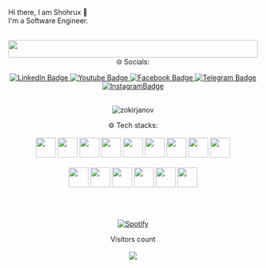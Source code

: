
Hi there, I am Shohrux 👋<br>I'm a Software Engineer.<br><br>

<p  align="center">
<img  src="https://readme-typing-svg.herokuapp.com/?size=35&center=true&vCenter=true&color=03989EFF&width=900&lines=Back-end+Developer;"  width="100%"  height="35px></a>
</p>
<br>
<br>

## 🌐 Socials:
<div id="badges" align="center">
  <a href="https://www.linkedin.com/in/shohrux-zokirjonov-935b67228/">
    <img src="https://img.shields.io/badge/LinkedIn-blue?style=for-the-badge&logo=linkedin&logoColor=white" alt="LinkedIn Badge"/>
  </a>
  <a href="https://www.youtube.com/channel/UC2JUex4LmdImea-1M1exZgQ">
    <img src="https://img.shields.io/badge/YouTube-red?style=for-the-badge&logo=youtube&logoColor=white" alt="Youtube Badge"/>
  </a>
    <a href="https://www.facebook.com/shohruxbek.zokirjonov">
    <img src="https://img.shields.io/badge/Facebook-blue?style=for-the-badge&logo=facebook&logoColor=white" alt="Facebook Badge"/>
  </a>
  <a href="https://www.telegram.me/ShohruxZokirjonov">
    <img src="https://img.shields.io/badge/Telegram-blue?style=for-the-badge&logo=telegram&logoColor=white" alt="Telegram Badge"/>
  </a>
  <a href="https://www.instagram.com/wr.blog">
    <img src="https://img.shields.io/badge/Instagram-darkviolet?style=for-the-badge&logo=instagram&logoColor=white" alt="InstagramBadge"/>
  </a>
</div>

<br>

<p align="center"> <img src="https://github-readme-stats.vercel.app/api?username=zokirjanov&show_icons=true&theme=gotham" alt="zokirjanov" />
  
<br>

<div align="center">
⚙️ Tech stacks:
</div><br>


<div align="center">
<code><img height="40" width="40" src="https://seeklogo.com/images/C/c-sharp-c-logo-02F17714BA-seeklogo.com.png"></code>
<code><img height="40" width="40" src="https://upload.wikimedia.org/wikipedia/commons/1/19/C_Logo.png"></code>
<code><img height="40" width="40" src="https://upload.wikimedia.org/wikipedia/commons/e/ee/.NET_Core_Logo.svg"></code>
<code><img height="40" width="40" src="https://seeklogo.com/images/X/xamarin-logo-F85620A85D-seeklogo.com.png"></code>
<code><img height="40" width="40" src="https://i0.wp.com/www.mooict.com/wp-content/uploads/2018/06/wpf-c-sharp-tutorial-thumbnail.jpg?fit=300%2C300&ssl=1"></code>
<code><img height="40" width="40" src="https://seeklogo.com/images/P/python-logo-A32636CAA3-seeklogo.com.png"></code>
<code><img height="40" width="40" src="https://seeklogo.com/images/M/mysql-logo-B047FB7790-seeklogo.com.png"></code>
<code><img height="40" width="40" src="https://seeklogo.com/images/P/postgresql-logo-5309879B58-seeklogo.com.png"></code>
<code><img height="40" width="40" src="https://seeklogo.com/images/G/git-logo-CD8D6F1C09-seeklogo.com.png"></code>
</div><br>
<div align="center">
<code><img height="40" width="40" src="https://seeklogo.com/images/H/html5-without-wordmark-color-logo-14D252D878-seeklogo.com.png"></code>
<code><img height="40" width="40" src="https://seeklogo.com/images/C/css-3-logo-023C1A7171-seeklogo.com.png"></code>
<code><img height="40" width="40" src="https://seeklogo.com/images/T/tailwind-css-logo-5AD4175897-seeklogo.com.png"></code>
<code><img height="40" width="40" src="https://seeklogo.com/images/J/javascript-js-logo-2949701702-seeklogo.com.png"></code>
<code><img height="40" width="40" src="https://seeklogo.com/images/T/typescript-logo-B29A3F462D-seeklogo.com.png"></code>
<code><img height="40" width="40" src="https://seeklogo.com/images/A/angular-logo-B76B1CDE98-seeklogo.com.png"></code>
</div>

  
 <br>


&nbsp;<div align="center">
  [![Spotify](https://novatorem.vercel.app/api/spotify?background_color=0d1117&border_color=ffffff)]([https://open.spotify.com/user/omnitenebris](https://open.spotify.com/artist/6qqNVTkY8uBg9cP3Jd7DAH?si=68c9b766fcc44b25&nd=1))
</div>

<p align="center"> 
  Visitors count<br><br>
  <img src="https://profile-counter.glitch.me/zokirjanov/count.svg" />
</p>
